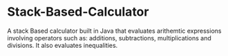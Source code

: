 # Stack-Based-Calculator
A stack Based calculator built in Java that evaluates arithemtic expressions involving operators such as: additions, subtractions, multiplications and divisions. It also evaluates inequalities. 

